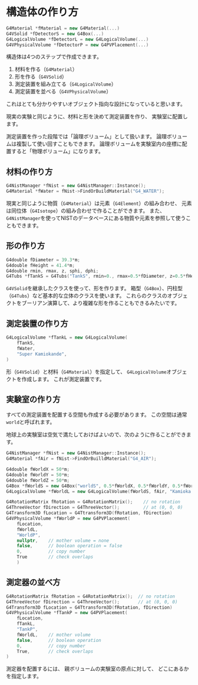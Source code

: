 # 構造体の作り方

```cpp
G4Material *fMaterial = new G4Material(...)
G4VSolid *fDetectorS = new G4Box(...)
G4LogicalVolume *fDetectorL = new G4LogicalVolume(...)
G4VPhysicalVolume *fDetectorP = new G4PVPlacement(...)
```

構造体は4つのステップで作成できます。

1. 材料を作る（``G4Material``）
2. 形を作る（``G4VSolid``）
3. 測定装置を組み立てる（``G4LogicalVolume``）
4. 測定装置を並べる（``G4VPhysicalVolume``）

これはとても分かりやすいオブジェクト指向な設計になっていると思います。

現実の実験と同じように、材料と形を決めて測定装置を作り、
実験室に配置します。

測定装置を作った段階では「論理ボリューム」として扱います。
論理ボリュームは複製して使い回すこともできます。
論理ボリュームを実験室内の座標に配置すると「物理ボリューム」になります。

## 材料の作り方

```cpp
G4NistManager *fNist = new G4NistManager::Instance();
G4Material *fWater = fNist->FindOrBuildMaterial("G4_WATER");
```

現実と同じように物質（``G4Material``）は元素（``G4Element``）の組み合わせ、
元素は同位体（``G4Isotope``）の組み合わせで作ることができます。
また、``G4NistManager``を使ってNISTのデータベースにある物質や元素を参照して使うこともできます。

## 形の作り方

```cpp
G4double fDiameter = 39.3*m;
G4double fHeight = 41.4*m;
G4double rmin, rmax, z, sphi, dphi;
G4Tubs *fTankS = G4Tubs("TankS", rmin=0., rmax=0.5*fDiameter, z=0.5*fHeight, sphi=0., dphi=0.);
```

``G4VSolid``を継承したクラスを使って、形を作ります。
箱型（``G4Box``）、円柱型（``G4Tubs``）など基本的な立体のクラスを使います。
これらのクラスのオブジェクトをブーリアン演算して、より複雑な形を作ることもできるみたいです。

## 測定装置の作り方

```cpp
G4LogicalVolume *fTankL = new G4LogicalVolume(
    fTankS,
    fWater,
    "Super Kamiokande",
)
```

形（``G4VSolid``）と材料（``G4Material``）を指定して、
``G4LogicalVolume``オブジェクトを作成します。
これが測定装置です。

## 実験室の作り方

すべての測定装置を配置する空間も作成する必要があります。
この空間は通常``world``と呼ばれます。

地球上の実験室は空気で満たしておけばよいので、次のように作ることができます。

```cpp
G4NistManager *fNist = new G4NistManager::Instance();
G4Material *fAir = fNist->FindOrBuilldMaterial("G4_AIR");

G4double fWorldX = 50*m;
G4double fWorldY = 50*m;
G4double fWorldZ = 50*m;
G4Box *fWorldS = new G4Box("worldS", 0.5*fWorldX, 0.5*fWorldY, 0.5*fWorldZ);
G4LogicalVolume *fWorldL = new G4LogicalVolume(fWorldS, fAir, "Kamioka Mine");

G4RotationMatrix fRotation = G4RotationMatrix();    // no rotation
G4ThreeVector fDirection = G4ThreeVector();         // at (0, 0, 0)
G4Transform3D fLocation = G4Ttransform3D(fRotation, fDirection)
G4VPhysicalVolume *fWorldP = new G4PVPlacement(
    fLocation,
    fWorldL,
    "WorldP",
    nullptr,    // mother volume = none
    false,      // boolean operation = false
    0,          // copy number
    True        // check overlaps
    )
```

## 測定器の並べ方

```cpp
G4RotationMatrix fRotation = G4RotationMatrix();  // no rotation
G4ThreeVector fDirection = G4ThreeVector();       // at (0, 0, 0)
G4Transform3D fLocation = G4Ttransform3D(fRotation, fDirection)
G4VPhysicalVolume *fTankP = new G4PVPlacement(
    fLocation,
    fTankL,
    "TankP",
    fWorldL,    // mother volume
    false,      // boolean operation
    0,          // copy number
    True,       // check overlaps
)
```

測定器を配置するには、
親ボリュームの実験室の原点に対して、
どこにあるかを指定します。
